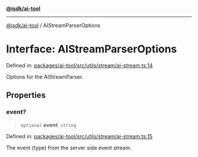 [**@isdk/ai-tool**](../README.md)

***

[@isdk/ai-tool](../globals.md) / AIStreamParserOptions

# Interface: AIStreamParserOptions

Defined in: [packages/ai-tool/src/utils/stream/ai-stream.ts:14](https://github.com/isdk/ai-tool.js/blob/c084189f913fb955b91b492de68bd07ce78f8c82/src/utils/stream/ai-stream.ts#L14)

Options for the AIStreamParser.

## Properties

### event?

> `optional` **event**: `string`

Defined in: [packages/ai-tool/src/utils/stream/ai-stream.ts:15](https://github.com/isdk/ai-tool.js/blob/c084189f913fb955b91b492de68bd07ce78f8c82/src/utils/stream/ai-stream.ts#L15)

The event (type) from the server side event stream.

